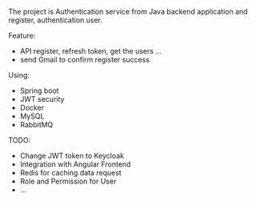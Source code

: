 The project is Authentication service from Java backend application and register, authentication user.

Feature:
- API register, refresh token, get the users ...
- send Gmail to confirm register success
  
Using:
- Spring boot
- JWT security
- Docker
- MySQL
- RabbitMQ

TODO:
- Change JWT token to Keycloak
- Integration with Angular Frontend
- Redis for caching data request
- Role and Permission for User
- ...
